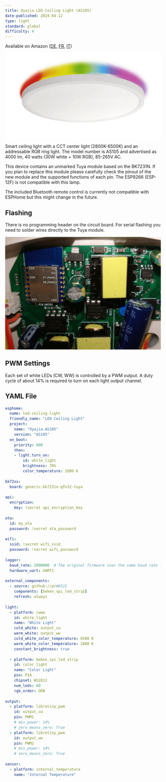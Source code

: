 ```yaml
---
title: Oyajia LED Ceiling Light (AS105)
date-published: 2024-04-12
type: light
standard: global
difficulty: 4
---
```


Available on Amazon ([DE](https://www.amazon.de/Oyajia-Deckenleuchte-Bluetooth-Wifi-Fernbedienung-Deckenlampe/dp/B0BN65QGFP), [FR](https://www.amazon.fr/intelligente-t%C3%A9l%C3%A9commande-Bluetooth-Wifi-Contr%C3%B4lable-lapplication/dp/B0BN65QGFP), [IT](https://www.amazon.it/dimmerabile-telecomando-Bluetooth-intelligente-compatibile/dp/B0BN65QGFP))

![Product Image](AS105.png "Product Image")

Smart ceiling light with a CCT center light (2800K-6500K) and an addressable RGB ring light. The model number is AS105 and advertised as 4000 lm, 40 watts (30W white + 10W RGB), 85-265V AC.

This device contains an unmarked Tuya module based on the BK7231N. If you plan to replace this module please carefully check the pinout of the new module and the supported functions of each pin. The ESP8266 (ESP-12F) is not compatible with this lamp.

The included Bluetooth remote control is currently not compatible with ESPHome but this might change in the future.

## Flashing

There is no programming header on the circuit board. For serial flashing you need to solder wires directly to the Tuya module.

![Pinout](pinout.png "Pinout")

## PWM Settings

Each set of white LEDs (CW, WW) is controlled by a PWM output. A duty cycle of about 14% is required to turn on each light output channel.

## YAML File

```yaml
esphome:
  name: led-ceiling-light
  friendly_name: "LED Ceiling Light"
  project:
    name: "Oyajia.AS105"
    version: "AS105"
  on_boot:
    priority: 600
    then:
    - light.turn_on:
        id: white_light
        brightness: 70%
        color_temperature: 2800 K

bk72xx:
  board: generic-bk7231n-qfn32-tuya

api:
  encryption:
    key: !secret api_encryption_key

ota:
  id: my_ota
  password: !secret ota_password

wifi:
  ssid: !secret wifi_ssid
  password: !secret wifi_password

logger:
  baud_rate: 2000000  # The original firmware uses the same baud rate for log outputs
  hardware_uart: UART1

external_components:
  - source: github://pr#6515
    components: [beken_spi_led_strip]
    refresh: always

light:
  - platform: cwww
    id: white_light
    name: "White Light"
    cold_white: output_cw
    warm_white: output_ww
    cold_white_color_temperature: 6500 K
    warm_white_color_temperature: 2800 K
    constant_brightness: true

  - platform: beken_spi_led_strip
    id: color_light
    name: "Color Light"
    pin: P16
    chipset: WS2812
    num_leds: 60
    rgb_order: GRB

output:
  - platform: libretiny_pwm
    id: output_cw
    pin: PWM1
    # min_power: 14%
    # zero_means_zero: True
  - platform: libretiny_pwm
    id: output_ww
    pin: PWM2
    # min_power: 14%
    # zero_means_zero: True

sensor:
  - platform: internal_temperature
    name: "Internal Temperature"
```
